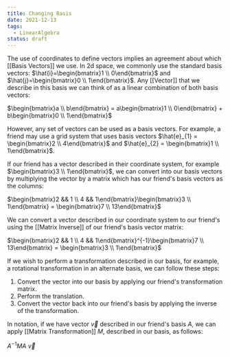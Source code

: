 ```yaml
---
title: Changing Basis
date: 2021-12-13
tags:
  - LinearAlgebra
status: draft
---
```


The use of coordinates to define vectors implies an agreement about which [[Basis Vectors]] we use. In 2d space, we commonly use the standard basis vectors: $\hat{i}=\begin{bmatrix}1 \\ 0\end{bmatrix}$ and $\hat{j}=\begin{bmatrix}0 \\ 1\end{bmatrix}$. Any [[Vector]] that we describe in this basis we can think of as a linear combination of both basis vectors:

$\begin{bmatrix}a \\ b\end{bmatrix} = a\begin{bmatrix}1 \\ 0\end{bmatrix} + b\begin{bmatrix}0 \\ 1\end{bmatrix}$

However, any set of vectors can be used as a basis vectors. For example, a friend may use a grid system that uses basis vectors $\hat{e}_{1} = \begin{bmatrix}2 \\ 4\end{bmatrix}$ and $\hat{e}_{2} = \begin{bmatrix}1 \\ 1\end{bmatrix}$.

If our friend has a vector described in their coordinate system, for example $\begin{bmatrix}3 \\ 1\end{bmatrix}$, we can convert into our basis vectors by multiplying the vector by a matrix which has our friend's basis vectors as the columns:

$\begin{bmatrix}2 && 1 \\ 4 && 1\end{bmatrix}\begin{bmatrix}3 \\ 1\end{bmatrix} = \begin{bmatrix}7 \\ 13\end{bmatrix}$

We can convert a vector described in our coordinate system to our friend's using the [[Matrix Inverse]] of our friend's basis vector matrix:

$\begin{bmatrix}2 && 1 \\ 4 && 1\end{bmatrix}^{-1}\begin{bmatrix}7 \\ 13\end{bmatrix} = \begin{bmatrix}3 \\ 1\end{bmatrix}$

If we wish to perform a transformation described in our basis, for example, a rotational transformation in an alternate basis, we can follow these steps:

1. Convert the vector into our basis by applying our friend's transformation matrix.
2. Perform the translation.
3. Convert the vector back into our friend's basis by applying the inverse of the transformation.

In notation, if we have vector $\vec{v}$ described in our friend's basis $A$, we can apply [[Matrix Transformation]] $M$, described in our basis, as follows:

$A^{-1}MA \ \vec{v}$

